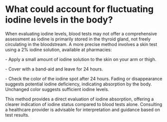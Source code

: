 # What could account for fluctuating iodine levels in the body?

When evaluating iodine levels, blood tests may not offer a comprehensive assessment as iodine is primarily stored in the thyroid gland, not freely circulating in the bloodstream. A more precise method involves a skin test using a 2% iodine solution, available at pharmacies:

\- Apply a small amount of iodine solution to the skin on your arm or thigh.

\- Cover with a band-aid and leave for 24 hours.

\- Check the color of the iodine spot after 24 hours. Fading or disappearance suggests potential iodine deficiency, indicating absorption by the body. Unchanged color suggests sufficient iodine levels.

This method provides a direct evaluation of iodine absorption, offering a clearer indication of iodine status compared to blood tests alone. Consulting a healthcare provider is advisable for interpretation and guidance based on test results.